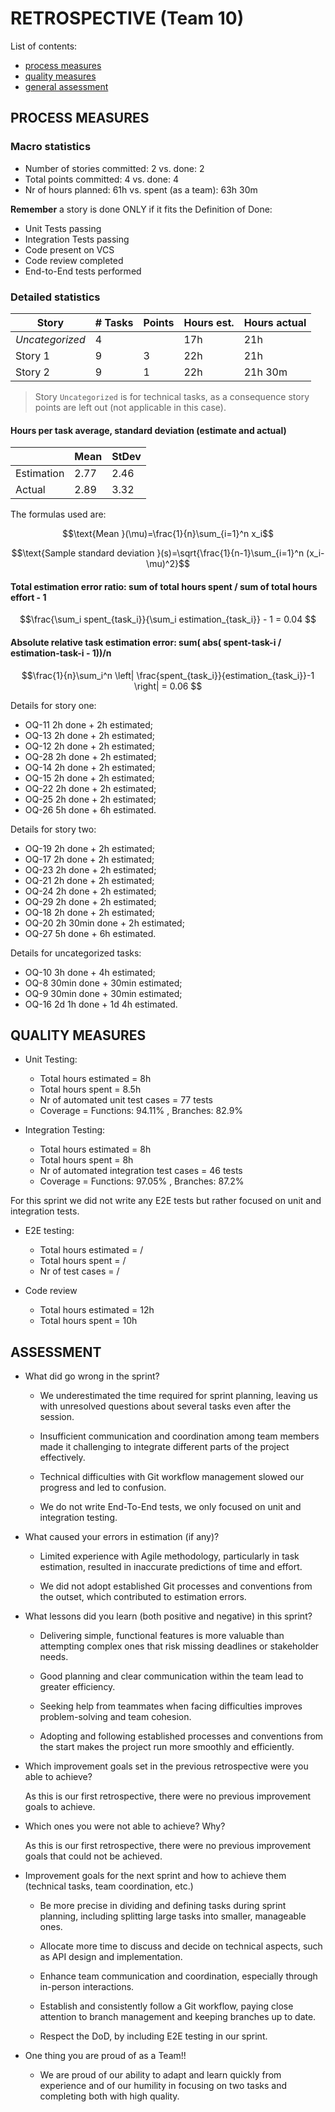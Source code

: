 RETROSPECTIVE (Team 10)
=====================================

List of contents:

- [process measures](#process-measures)
- [quality measures](#quality-measures)
- [general assessment](#assessment)

## PROCESS MEASURES

### Macro statistics

- Number of stories committed: 2 vs. done: 2
- Total points committed: 4 vs. done: 4
- Nr of hours planned: 61h vs. spent (as a team): 63h 30m

**Remember** a story is done ONLY if it fits the Definition of Done:
 
- Unit Tests passing
- Integration Tests passing
- Code present on VCS
- Code review completed
- End-to-End tests performed 

### Detailed statistics

| Story  | # Tasks | Points | Hours est. | Hours actual |
|--------|---------|--------|------------|--------------|
| _Uncategorized_   |     4    |       |     17h       |    21h          |
| Story 1     |    9     |    3    |   22h         |        21h      |  
| Story 2     |    9     |    1    |   22h         |        21h 30m      |  

> Story `Uncategorized` is for technical tasks, as a consequence story points are left out (not applicable in this case).

#### Hours per task average, standard deviation (estimate and actual)

|            | Mean | StDev |
|------------|------|-------|
| Estimation |  2.77    |   2.46    | 
| Actual     |   2.89   |   3.32   |

The formulas used are:

$$\text{Mean }(\mu)=\frac{1}{n}\sum_{i=1}^n x_i$$

$$\text{Sample standard deviation }(s)=\sqrt{\frac{1}{n-1}\sum_{i=1}^n (x_i-\mu)^2}$$

#### Total estimation error ratio: sum of total hours spent / sum of total hours effort - 1

$$\frac{\sum_i spent_{task_i}}{\sum_i estimation_{task_i}} - 1 = 0.04 $$

#### Absolute relative task estimation error: sum( abs( spent-task-i / estimation-task-i - 1))/n

$$\frac{1}{n}\sum_i^n \left| \frac{spent_{task_i}}{estimation_{task_i}}-1 \right| = 0.06 $$
  
Details for story one:
- OQ-11 2h done + 2h estimated;
- OQ-13 2h done + 2h estimated;
- OQ-12 2h done + 2h estimated;
- OQ-28 2h done + 2h estimated;
- OQ-14 2h done + 2h estimated;
- OQ-15 2h done + 2h estimated;
- OQ-22 2h done + 2h estimated;
- OQ-25 2h done + 2h estimated;
- OQ-26 5h done + 6h estimated.

Details for story two:
- OQ-19 2h done + 2h estimated;
- OQ-17 2h done + 2h estimated;
- OQ-23 2h done + 2h estimated;
- OQ-21 2h done + 2h estimated;
- OQ-24 2h done + 2h estimated;
- OQ-29 2h done + 2h estimated;
- OQ-18 2h done + 2h estimated;
- OQ-20 2h 30min done + 2h estimated;
- OQ-27 5h done + 6h estimated.

Details for uncategorized tasks:
- OQ-10 3h done + 4h estimated;
- OQ-8 30min done + 30min estimated;
- OQ-9 30min done + 30min estimated;
- OQ-16 2d 1h done + 1d 4h estimated.
    

## QUALITY MEASURES 

- Unit Testing:
  - Total hours estimated = 8h
  - Total hours spent = 8.5h
  - Nr of automated unit test cases = 77 tests
  - Coverage = Functions: 94.11% , Branches: 82.9%
  
- Integration Testing:
  - Total hours estimated = 8h
  - Total hours spent = 8h
  - Nr of automated integration test cases = 46 tests
  - Coverage = Functions: 97.05% , Branches: 87.2%

For this sprint we did not write any E2E tests but rather focused on unit and integration tests.

- E2E testing:
  - Total hours estimated = /
  - Total hours spent = /
  - Nr of test cases = /

- Code review 
  - Total hours estimated = 12h
  - Total hours spent = 10h

## ASSESSMENT

- What did go wrong in the sprint?

  - We underestimated the time required for sprint planning, leaving us with unresolved questions about several tasks even after the session.

  - Insufficient communication and coordination among team members made it challenging to integrate different parts of the project effectively.

  - Technical difficulties with Git workflow management slowed our progress and led to confusion.

  - We do not write End-To-End tests, we only focused on unit and integration testing.

- What caused your errors in estimation (if any)?

  - Limited experience with Agile methodology, particularly in task estimation, resulted in inaccurate predictions of time and effort.

  - We did not adopt established Git processes and conventions from the outset, which contributed to estimation errors.

- What lessons did you learn (both positive and negative) in this sprint?

  - Delivering simple, functional features is more valuable than attempting complex ones that risk missing deadlines or stakeholder needs.

  - Good planning and clear communication within the team lead to greater efficiency.

  - Seeking help from teammates when facing difficulties improves problem-solving and team cohesion.

  - Adopting and following established processes and conventions from the start makes the project run more smoothly and efficiently.

- Which improvement goals set in the previous retrospective were you able to achieve? 
  
  As this is our first retrospective, there were no previous improvement goals to achieve.

- Which ones you were not able to achieve? Why?
  
  As this is our first retrospective, there were no previous improvement goals that could not be achieved.

- Improvement goals for the next sprint and how to achieve them (technical tasks, team coordination, etc.)

  - Be more precise in dividing and defining tasks during sprint planning, including splitting large tasks into smaller, manageable ones.

  - Allocate more time to discuss and decide on technical aspects, such as API design and implementation.

  - Enhance team communication and coordination, especially through in-person interactions.

  - Establish and consistently follow a Git workflow, paying close attention to branch management and keeping branches up to date.

  - Respect the DoD, by including E2E testing in our sprint.

- One thing you are proud of as a Team!!

  - We are proud of our ability to adapt and learn quickly from experience and of our humility in focusing on two tasks and completing both with high quality.
